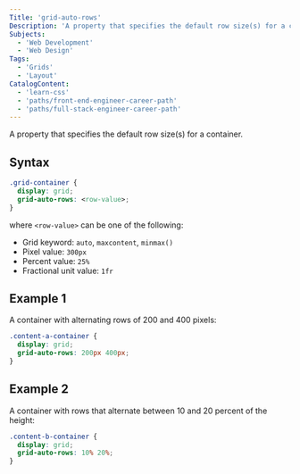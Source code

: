 ```yaml
---
Title: 'grid-auto-rows'
Description: 'A property that specifies the default row size(s) for a container.'
Subjects:
  - 'Web Development'
  - 'Web Design'
Tags:
  - 'Grids'
  - 'Layout'
CatalogContent:
  - 'learn-css'
  - 'paths/front-end-engineer-career-path'
  - 'paths/full-stack-engineer-career-path'
---
```


A property that specifies the default row size(s) for a container.

## Syntax

```css
.grid-container {
  display: grid;
  grid-auto-rows: <row-value>;
}
```

where `<row-value>` can be one of the following:

- Grid keyword: `auto`, `maxcontent`, `minmax()`
- Pixel value: `300px`
- Percent value: `25%`
- Fractional unit value: `1fr`

## Example 1

A container with alternating rows of 200 and 400 pixels:

```css
.content-a-container {
  display: grid;
  grid-auto-rows: 200px 400px;
}
```

## Example 2

A container with rows that alternate between 10 and 20 percent of the height:

```css
.content-b-container {
  display: grid;
  grid-auto-rows: 10% 20%;
}
```
